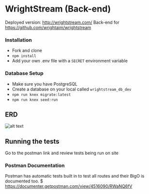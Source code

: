 # WrightStream (Back-end)
Deployed version: http://wrightstream.com/
Back-end for https://github.com/wrightaim/wrightstream

### Installation
- Fork and clone
- `npm install`
- Add your own .env file with a `SECRET` environment variable

### Database Setup
- Make sure you have PostgreSQL
- Create a database on your local called `wrightstream_db_dev`
- `npm run knex migrate:latest`
- `npm run knex seed:run`

## ERD
![alt text](http://i65.tinypic.com/2egdxed.png)

## Running the tests

Go to the postman link and review tests being run on site

### Postman Documentation

Postman has automatic tests built in to test all routes and their BigO is documented too.
    $ https://documenter.getpostman.com/view/4516090/RWaNQ6fV
